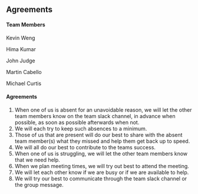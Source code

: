 ## Agreements

#### Team Members

Kevin Weng

Hima Kumar

John Judge

Martin Cabello

Michael Curtis

#### Agreements

1. When one of us is absent for an unavoidable reason, we will let the other team members know on the team slack channel, in advance when possible, as soon as possible afterwards when not.
2. We will each try to keep such absences to a minimum.
3. Those of us that are present will do our best to share with the absent team member(s) what they missed and help them get back up to speed.
4. We will all do our best to contribute to the teams success.
5. When one of us is struggling, we will let the other team members know that we need help.
6. When we plan meeting times, we will try out best to attend the meeting.
7. We will let each other know if we are busy or if we are available to help.
8. We will try our best to communicate through the team slack channel or the group message.
